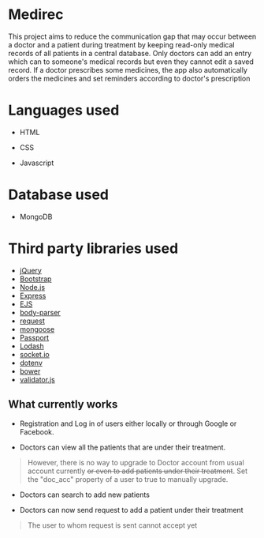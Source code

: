 # Medirec

This project aims to reduce the communication gap that may occur between a doctor and a patient during treatment by keeping read-only medical records of all patients in a central database. Only doctors can add an entry which can to someone's medical records but even they cannot edit a saved record. If a doctor prescribes some medicines, the app also automatically orders the medicines and set reminders according to doctor's prescription

# Languages used

- HTML

- CSS

- Javascript


# Database used
- MongoDB

# Third party libraries used

- [jQuery](https://jquery.com/)
- [Bootstrap](https://getbootstrap.com/)
- [Node.js](https://nodejs.org/en/)
- [Express](https://expressjs.com/)
- [EJS](https://ejs.co/)
- [body-parser](https://www.npmjs.com/package/body-parser)
- [request](https://www.npmjs.com/package/request)
- [mongoose](https://mongoosejs.com/)
- [Passport](http://www.passportjs.org/)
- [Lodash](https://lodash.com/)
- [socket.io](https://socket.io/)
- [dotenv](https://www.npmjs.com/package/dotenv)
- [bower](https://bower.io/)
- [validator.js](https://github.com/validatorjs/validator.js)

## What currently works


- Registration and Log in of users either locally or through Google or Facebook.

- Doctors can view all the patients that are under their treatment.

> However, there is no way to upgrade to Doctor account from usual account currently ~~or even to add patients under their treatment~~. Set the "doc_acc" property of a user to true to manually upgrade.

- Doctors can search to add new patients

- Doctors can now send request to add a patient under their treatment
> The user to whom request is sent cannot accept yet

